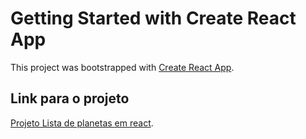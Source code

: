 # Getting Started with Create React App

This project was bootstrapped with [Create React App](https://github.com/facebook/create-react-app).

## Link para o projeto

[Projeto Lista de planetas em react](https://estudos-react-planet-list.vercel.app/).

